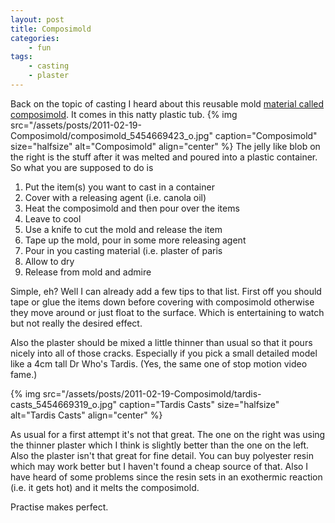 ```yaml
---
layout: post
title: Composimold
categories:
    - fun
tags:
    - casting
    - plaster
---
```


Back on the topic of casting I heard about this reusable mold [material called composimold](http://www.composimold.com/). It comes in this natty plastic tub.
{% img src="/assets/posts/2011-02-19-Composimold/composimold_5454669423_o.jpg" caption="Composimold" size="halfsize" alt="Composimold" align="center" %}
The jelly like blob on the right is the stuff after it was melted and poured into a plastic container. So what you are supposed to do is
<ol>
<li>Put the item(s) you want to cast in a container</li>
<li>Cover with a releasing agent (i.e. canola oil)</li>
<li>Heat the composimold and then pour over the items</li>
<li>Leave to cool</li>
<li>Use a knife to cut the mold and release the item</li>
<li>Tape up the mold, pour in some more releasing agent</li>
<li>Pour in you casting material (i.e. plaster of paris</li>
<li>Allow to dry</li>
<li>Release from mold and admire</li>
</ol>
Simple, eh? Well I can already add a few tips to that list. First off you should tape or glue the items down before covering with composimold otherwise they move around or just float to the surface. Which is entertaining to watch but not really the desired effect.

Also the plaster should be mixed a little thinner than usual so that it pours nicely into all of those cracks. Especially if you pick a small detailed model like a 4cm tall Dr Who's Tardis. (Yes, the same one of stop motion video fame.)

{% img src="/assets/posts/2011-02-19-Composimold/tardis-casts_5454669319_o.jpg" caption="Tardis Casts" size="halfsize" alt="Tardis Casts" align="center" %}

As usual for a first attempt it's not that great. The one on the right was using the thinner plaster which I think is slightly better than the one on the left. Also the plaster isn't that great for fine detail. You can buy polyester resin which may work better but I haven't found a cheap source of that. Also I have heard of some problems since the resin sets in an exothermic reaction (i.e. it gets hot) and it melts the composimold.

Practise makes perfect.